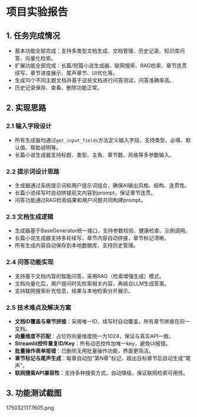 # 项目实验报告

## 1. 任务完成情况

- 基本功能全部完成：支持多类型文档生成、文档管理、历史记录、知识库问答、向量化检索。
- 扩展功能全部完成：长篇/短篇小说生成器、联网搜索、RAG检索、章节连贯续写、章节进度展示、尾声章节、UI优化等。
- 生成10个不同主题文档并基于这些文档进行问答测试，问答准确率高。
- 历史记录保存、查看、删除功能正常。

## 2. 实现思路

### 2.1 输入字段设计
- 所有生成器均通过`get_input_fields`方法定义输入字段，支持类型、必填、默认值、帮助说明等。
- 长篇小说生成器支持标题、类型、主角、章节数、风格等多参数输入。

### 2.2 提示词设计思路
- 生成器通过系统提示词和用户提示词组合，确保AI输出风格、结构、连贯性。
- 长篇小说续写时自动拼接前文内容到prompt，保证章节连贯。
- 问答功能通过RAG检索结果和用户问题共同构建prompt。

### 2.3 文档生成逻辑
- 生成器基于BaseGenerator统一接口，支持参数校验、健康检查、示例调用。
- 长篇小说生成器支持多轮续写，章节内容自动拼接，章节标记清晰。
- 所有生成内容自动保存到本地数据库，支持历史管理。

### 2.4 问答功能实现
- 支持基于文档内容的智能问答，采用RAG（检索增强生成）模式。
- 文档向量化后，用户提问时先检索相关内容，再结合LLM生成答案。
- 支持联网搜索补充信息，结果与本地检索分开展示。

### 2.5 技术难点及解决方案
- **文档ID覆盖与章节拼接**：采用唯一ID，续写时自动覆盖，所有章节拼接在同一文档。
- **向量维度不匹配**：占位符向量维度统一为1024，保证与真实API一致。
- **Streamlit控件重复ID/Key**：所有动态控件加唯一key，避免UI报错。
- **批量操作表单报错**：已删除无用批量操作功能，界面更简洁。
- **章节标记与尾声生成**：每章自动加"第N章"标记，超出目标章节后自动生成"尾声"。
- **联网搜索API兼容性**：支持多种搜索方式，自动降级，保证联网检索可用性。

## 3. 功能测试截图

1750321177605.png